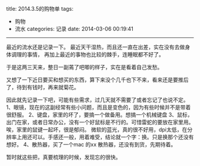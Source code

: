 title: 2014.3.5的购物单
tags: 
- 购物
- 流水
categories: 记录
date: 2014-03-06 00:19:41
---

最近的流水还是记录一下。
最近天干湿热，而且还一直在出差，实在没有去做身体调理的事情， 再加上最近的事物也比较的棘手，连睡眠都不好了。

于是这两三天来，整日一副蔫了吧唧的样子，实在是看着自己发愁。

又想了一下近日要买和想买的东西，算下来没个几千也下不来，看来还是要推后了，待到有钱时，再来就菊花。

因此就先记录一下吧，可能有些需求，过几天就不需要了或者忘记了也说不定。
1、眼镜，现在的这副经常有些小问题，而且是变色的，因为有些时候并不是带着很舒服。
2、键盘，家里的坏了，要搞一个做备用。想搞一个机械键盘
3、鼠标，出门在家，或者日常办公，没有一个好鼠标是不行的。可惜雷蛇的要放在家里用。唉，家里的鼠键一起坏，很是郁闷。 微软的蓝光，真的很不好用，dpi太低，在分辨率上用还可以。手感还一般，用着难受，结论就一个字：换。只是换那个还没有想好。
4、散热器，买了一个mac 的xx 散热器，还没有到货，先期待着。

暂时就这些把，真要梳理的时候，发现忘的很快。